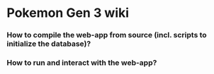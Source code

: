 # Pokemon Gen 3 wiki




### How to compile the web-app from source (incl. scripts to initialize the database)?



### How to run and interact with the web-app?
